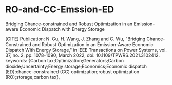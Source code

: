# RO-and-CC-Emssion-ED
Bridging Chance-constrained and Robust Optimization in an Emission-aware Economic Dispatch with Energy Storage

[CITE] Publication:
N. Gu, H. Wang, J. Zhang and C. Wu, "Bridging Chance-Constrained and Robust Optimization in an Emission-Aware Economic Dispatch With Energy Storage," in IEEE Transactions on Power Systems, vol. 37, no. 2, pp. 1078-1090, March 2022, doi: 10.1109/TPWRS.2021.3102412.
keywords: {Carbon tax;Optimization;Generators;Carbon dioxide;Uncertainty;Energy storage;Economics;Economic dispatch (ED);chance-constrained (CC) optimization;robust optimization (RO);storage;carbon tax},

